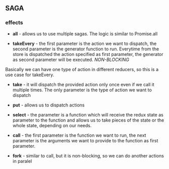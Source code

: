 ## SAGA

### effects

- **all** - allows us to use multiple sagas. The logic is similar to Promise.all

- **takeEvery** - the first parameter is the action we want to dispatch, the second parameter is the generator function to run. Everytime from the store is dispatched the action specified as first parameter, the generator as second parameter will be executed. _NON-BLOCKING_

Basically we can have one type of action in different reducers, so this is a use case for takeEvery.

- **take** - it will dispatch the provided action only once even if we call it multiple times. The only parameter is the type of action we want to dispatch

- **put** - allows us to dispatch actions

- **select** - the parameter is a function which will receive the redux state as parameter to the function and allows us to take pieces of the state or the whole state, depending on our needs.

- **call** - the first parameter is the function we want to run, the next parameter is the arguments we want to provide to the function as first parameter.

- **fork** - similar to call, but it is non-blocking, so we can do another actions in paralel
